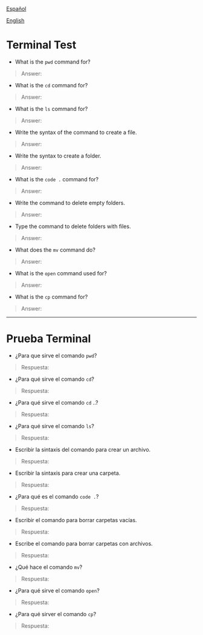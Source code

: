 [Español](#prueba-terminal)

[English](#terminal-test)

# Terminal Test

- What is the `pwd` command for?

> Answer:

- What is the `cd` command for?

> Answer:

- What is the `ls` command for?

> Answer:

- Write the syntax of the command to create a file.

> Answer:

- Write the syntax to create a folder.

> Answer:

- What is the `code .` command for?

> Answer:

- Write the command to delete empty folders.

> Answer:

- Type the command to delete folders with files.

> Answer:

- What does the `mv` command do?

> Answer:

- What is the `open` command used for?

> Answer:

- What is the `cp` command for?

> Answer:

---

# Prueba Terminal

- ¿Para que sirve el comando `pwd`?

> Respuesta:

- ¿Para qué sirve el comando `cd`?

> Respuesta:

- ¿Para qué sirve el comando `cd` ..?

> Respuesta:

- ¿Para qué sirve el comando `ls`?

> Respuesta:

- Escribir la sintaxis del comando para crear un archivo.

> Respuesta:

- Escribir la sintaxis para crear una carpeta.

> Respuesta:

- ¿Para qué es el comando `code .`?

> Respuesta:

- Escribir el comando para borrar carpetas vacías.

> Respuesta:

- Escribe el comando para borrar carpetas con archivos.

> Respuesta:

- ¿Qué hace el comando `mv`?

> Respuesta:

- ¿Para qué sirve el comando `open`?

> Respuesta:

- ¿Para qué sirver el comando `cp`?

> Respuesta:
